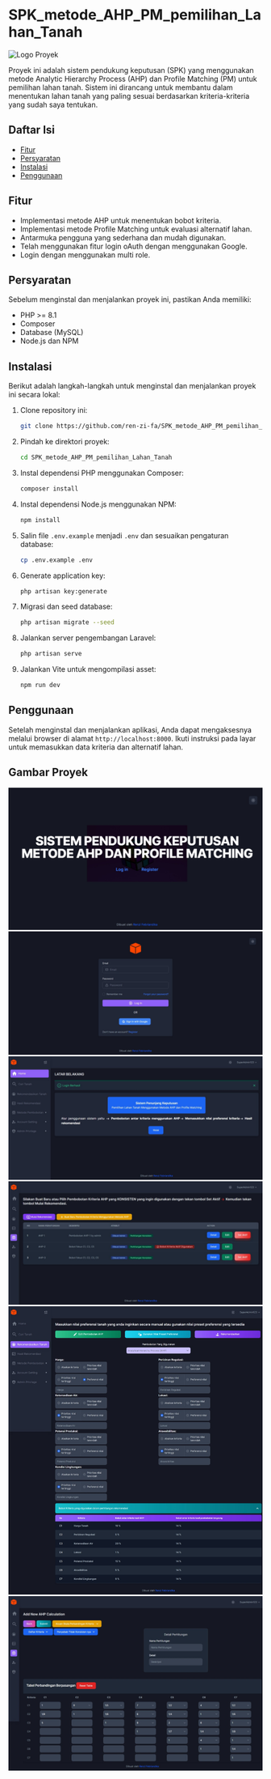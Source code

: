 # SPK_metode_AHP_PM_pemilihan_Lahan_Tanah

![Logo Proyek](https://github.com/ren-zi-fa/SPK_metode_AHP_PM_pemilihan_Lahan_Tanah/blob/main/public/favicon.ico)

Proyek ini adalah sistem pendukung keputusan (SPK) yang menggunakan metode Analytic Hierarchy Process (AHP) dan Profile Matching (PM) untuk pemilihan lahan tanah. Sistem ini dirancang untuk membantu dalam menentukan lahan tanah yang paling sesuai berdasarkan kriteria-kriteria yang sudah saya tentukan.

## Daftar Isi

- [Fitur](#fitur)
- [Persyaratan](#persyaratan)
- [Instalasi](#instalasi)
- [Penggunaan](#penggunaan)

## Fitur

- Implementasi metode AHP untuk menentukan bobot kriteria.
- Implementasi metode Profile Matching untuk evaluasi alternatif lahan.
- Antarmuka pengguna yang sederhana dan mudah digunakan.
- Telah menggunakan fitur login oAuth dengan menggunakan Google.
- Login dengan menggunakan multi role.

## Persyaratan

Sebelum menginstal dan menjalankan proyek ini, pastikan Anda memiliki:

- PHP >= 8.1
- Composer
- Database (MySQL)
- Node.js dan NPM

## Instalasi

Berikut adalah langkah-langkah untuk menginstal dan menjalankan proyek ini secara lokal:

1. Clone repository ini:
    ```bash
    git clone https://github.com/ren-zi-fa/SPK_metode_AHP_PM_pemilihan_Lahan_Tanah.git
    ```

2. Pindah ke direktori proyek:
    ```bash
    cd SPK_metode_AHP_PM_pemilihan_Lahan_Tanah
    ```

3. Instal dependensi PHP menggunakan Composer:
    ```bash
    composer install
    ```

4. Instal dependensi Node.js menggunakan NPM:
    ```bash
    npm install
    ```

5. Salin file `.env.example` menjadi `.env` dan sesuaikan pengaturan database:
    ```bash
    cp .env.example .env
    ```

6. Generate application key:
    ```bash
    php artisan key:generate
    ```

7. Migrasi dan seed database:
    ```bash
    php artisan migrate --seed
    ```

8. Jalankan server pengembangan Laravel:
    ```bash
    php artisan serve
    ```

9. Jalankan Vite untuk mengompilasi asset:
    ```bash
    npm run dev
    ```

## Penggunaan

Setelah menginstal dan menjalankan aplikasi, Anda dapat mengaksesnya melalui browser di alamat `http://localhost:8000`. Ikuti instruksi pada layar untuk memasukkan data kriteria dan alternatif lahan.

## Gambar Proyek
![Screenshot Aplikasi](https://github.com/ren-zi-fa/SPK_metode_AHP_PM_pemilihan_Lahan_Tanah/blob/main/Screenshot_22-5-2024_132517_laravel-pkl-ahp-pm.nzy.jpeg)
![Screenshot Aplikasi](https://github.com/ren-zi-fa/SPK_metode_AHP_PM_pemilihan_Lahan_Tanah/blob/main/Screenshot_22-5-2024_132549_laravel-pkl-ahp-pm.nzy.jpeg)
![Screenshot Aplikasi](https://github.com/ren-zi-fa/SPK_metode_AHP_PM_pemilihan_Lahan_Tanah/blob/main/Screenshot_22-5-2024_132714_laravel-pkl-ahp-pm.nzy.jpeg)
![Screenshot Aplikasi](https://github.com/ren-zi-fa/SPK_metode_AHP_PM_pemilihan_Lahan_Tanah/blob/main/Screenshot_22-5-2024_132743_laravel-pkl-ahp-pm.nzy.jpeg)
![Screenshot Aplikasi](https://github.com/ren-zi-fa/SPK_metode_AHP_PM_pemilihan_Lahan_Tanah/blob/main/Screenshot_22-5-2024_132820_laravel-pkl-ahp-pm.nzy.jpeg)
![Screenshot Aplikasi](https://github.com/ren-zi-fa/SPK_metode_AHP_PM_pemilihan_Lahan_Tanah/blob/main/Screenshot_22-5-2024_133012_laravel-pkl-ahp-pm.nzy.jpeg)
